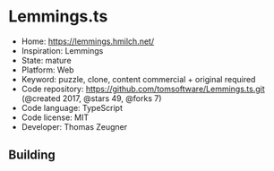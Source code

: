 # Lemmings.ts

- Home: https://lemmings.hmilch.net/
- Inspiration: Lemmings
- State: mature
- Platform: Web
- Keyword: puzzle, clone, content commercial + original required
- Code repository: https://github.com/tomsoftware/Lemmings.ts.git (@created 2017, @stars 49, @forks 7)
- Code language: TypeScript
- Code license: MIT
- Developer: Thomas Zeugner

## Building
